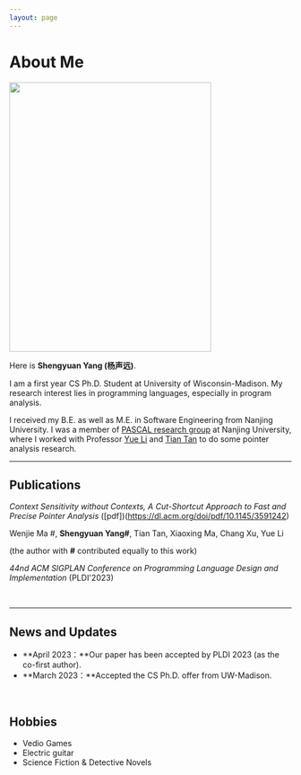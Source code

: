 ```yaml
---
layout: page
---
```


# About Me

<img src="https://yangshengyuan.github.io/shengyuanyang.jpg" class="floatpic" width="360" height="480">

Here is **Shengyuan Yang (杨声远)**.

I am a first year CS Ph.D. Student at University of Wisconsin-Madison. My research interest lies in programming languages, especially in program analysis.

I received my B.E. as well as M.E. in Software Engineering from Nanjing University. I was a member of [PASCAL research group](https://pascal-lab.net/) at Nanjing University, where I worked with Professor [Yue Li](yuelee.bitbucket.io) and [Tian Tan](https://silverbullettt.bitbucket.io/) to do some pointer analysis research.

---

## Publications
*Context Sensitivity without Contexts, A Cut-Shortcut Approach to Fast and Precise Pointer Analysis* ([pdf])(https://dl.acm.org/doi/pdf/10.1145/3591242)

Wenjie Ma #, **Shengyuan Yang#**, Tian Tan, Xiaoxing Ma, Chang Xu, Yue Li

(the author with **#** contributed equally to this work) 

*44nd ACM SIGPLAN Conference on Programming Language Design and Implementation* (PLDI'2023)

<br>

---

## News and Updates

- **April 2023：**Our paper has been accepted by PLDI 2023 (as the co-first author).
- **March 2023：**Accepted the CS Ph.D. offer from UW-Madison.

<br>

## Hobbies
- Vedio Games
- Electric guitar
- Science Fiction & Detective Novels
